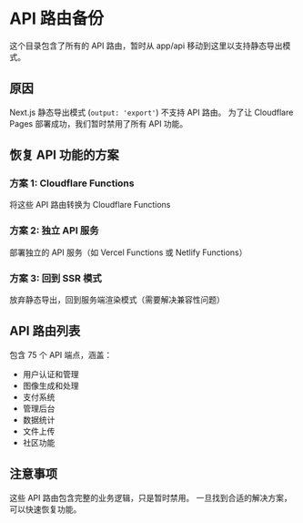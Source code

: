 # API 路由备份

这个目录包含了所有的 API 路由，暂时从 app/api 移动到这里以支持静态导出模式。

## 原因

Next.js 静态导出模式 (`output: 'export'`) 不支持 API 路由。
为了让 Cloudflare Pages 部署成功，我们暂时禁用了所有 API 功能。

## 恢复 API 功能的方案

### 方案 1: Cloudflare Functions
将这些 API 路由转换为 Cloudflare Functions

### 方案 2: 独立 API 服务
部署独立的 API 服务（如 Vercel Functions 或 Netlify Functions）

### 方案 3: 回到 SSR 模式
放弃静态导出，回到服务端渲染模式（需要解决兼容性问题）

## API 路由列表

包含 75 个 API 端点，涵盖：
- 用户认证和管理
- 图像生成和处理
- 支付系统
- 管理后台
- 数据统计
- 文件上传
- 社区功能

## 注意事项

这些 API 路由包含完整的业务逻辑，只是暂时禁用。
一旦找到合适的解决方案，可以快速恢复功能。 